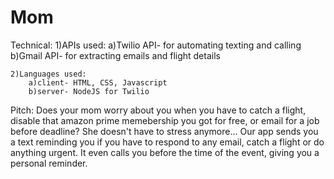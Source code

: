 # Mom

Technical: 
	1)APIs used:
		a)Twilio API- for automating texting and calling
		b)Gmail API- for extracting emails and flight details

	2)Languages used: 
		a)client- HTML, CSS, Javascript
		b)server- NodeJS for Twilio


Pitch:
Does your mom worry about you when you have to catch a flight, disable that amazon prime memebership you got for free, or email for a job before deadline? 
She doesn't have to stress anymore...
Our app sends you a text reminding you if you have to respond to any email, catch a flight or do anything urgent. It even calls you before the time of the event, giving you a personal reminder.
